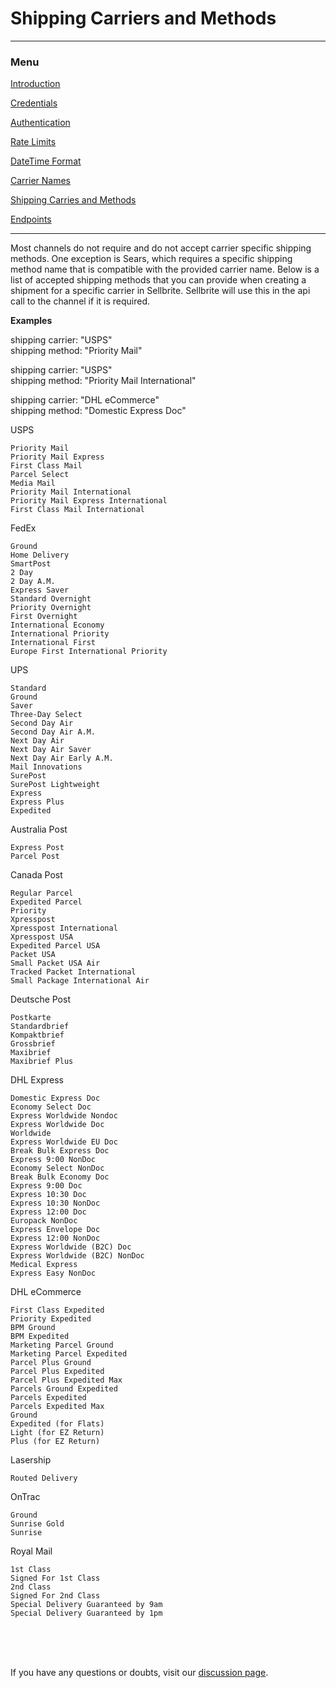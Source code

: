 # Shipping Carriers and Methods

---

### Menu

[Introduction](introduction)

[Credentials](credentials)

[Authentication](authentication)

[Rate Limits](rate-limits)

[DateTime Format](datetime-format)

[Carrier Names](carrier-names)

[Shipping Carries and Methods](shipping-carries)

[Endpoints](../endpoints/channels)

---

Most channels do not require and do not accept carrier specific shipping methods. One exception is Sears, which requires a specific shipping method name that is compatible with the provided carrier name. Below is a list of accepted shipping methods that you can provide when creating a shipment for a specific carrier in Sellbrite. Sellbrite will use this in the api call to the channel if it is required.

**Examples**

shipping carrier: "USPS" <br>
shipping method: "Priority Mail"

shipping carrier: "USPS" <br>
shipping method: "Priority Mail International"

shipping carrier: "DHL eCommerce" <br>
shipping method: "Domestic Express Doc"

USPS
```
Priority Mail
Priority Mail Express
First Class Mail
Parcel Select
Media Mail
Priority Mail International
Priority Mail Express International
First Class Mail International
```

FedEx
```
Ground
Home Delivery
SmartPost
2 Day
2 Day A.M.
Express Saver
Standard Overnight
Priority Overnight
First Overnight
International Economy
International Priority
International First
Europe First International Priority
```

UPS
```
Standard
Ground
Saver
Three-Day Select
Second Day Air
Second Day Air A.M.
Next Day Air
Next Day Air Saver
Next Day Air Early A.M.
Mail Innovations
SurePost
SurePost Lightweight
Express
Express Plus
Expedited
```

Australia Post
```
Express Post
Parcel Post
```

Canada Post
```
Regular Parcel
Expedited Parcel
Priority
Xpresspost
Xpresspost International
Xpresspost USA
Expedited Parcel USA
Packet USA
Small Packet USA Air
Tracked Packet International
Small Package International Air
```

Deutsche Post
```
Postkarte
Standardbrief
Kompaktbrief
Grossbrief
Maxibrief
Maxibrief Plus
```

DHL Express
```
Domestic Express Doc
Economy Select Doc
Express Worldwide Nondoc
Express Worldwide Doc
Worldwide
Express Worldwide EU Doc
Break Bulk Express Doc
Express 9:00 NonDoc
Economy Select NonDoc
Break Bulk Economy Doc
Express 9:00 Doc
Express 10:30 Doc
Express 10:30 NonDoc
Express 12:00 Doc
Europack NonDoc
Express Envelope Doc
Express 12:00 NonDoc
Express Worldwide (B2C) Doc
Express Worldwide (B2C) NonDoc
Medical Express
Express Easy NonDoc
```

DHL eCommerce
```
First Class Expedited
Priority Expedited
BPM Ground
BPM Expedited
Marketing Parcel Ground
Marketing Parcel Expedited
Parcel Plus Ground
Parcel Plus Expedited
Parcel Plus Expedited Max
Parcels Ground Expedited
Parcels Expedited
Parcels Expedited Max
Ground
Expedited (for Flats)
Light (for EZ Return)
Plus (for EZ Return)
```

Lasership
```
Routed Delivery
```

OnTrac
```
Ground
Sunrise Gold
Sunrise
```

Royal Mail
```
1st Class
Signed For 1st Class
2nd Class
Signed For 2nd Class
Special Delivery Guaranteed by 9am
Special Delivery Guaranteed by 1pm
```

<br><br><br>

If you have any questions or doubts, visit our [discussion page](https://github.com/Sellbrite/Sellbrite-API/discussions).

